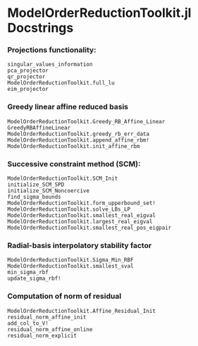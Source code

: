 # ModelOrderReductionToolkit.jl Docstrings

### Projections functionality: 
```@docs
singular_values_information
pca_projector
qr_projector
ModelOrderReductionToolkit.full_lu
eim_projector
```

### Greedy linear affine reduced basis
```@docs
ModelOrderReductionToolkit.Greedy_RB_Affine_Linear
GreedyRBAffineLinear
ModelOrderReductionToolkit.greedy_rb_err_data
ModelOrderReductionToolkit.append_affine_rbm!
ModelOrderReductionToolkit.init_affine_rbm
```

### Successive constraint method (SCM):
```@docs
ModelOrderReductionToolkit.SCM_Init
initialize_SCM_SPD
initialize_SCM_Noncoercive
find_sigma_bounds
ModelOrderReductionToolkit.form_upperbound_set!
ModelOrderReductionToolkit.solve_LBs_LP
ModelOrderReductionToolkit.smallest_real_eigval
ModelOrderReductionToolkit.largest_real_eigval
ModelOrderReductionToolkit.smallest_real_pos_eigpair
```

### Radial-basis interpolatory stability factor
```@docs
ModelOrderReductionToolkit.Sigma_Min_RBF
ModelOrderReductionToolkit.smallest_sval
min_sigma_rbf
update_sigma_rbf!
```

### Computation of norm of residual
```@docs
ModelOrderReductionToolkit.Affine_Residual_Init
residual_norm_affine_init
add_col_to_V!
residual_norm_affine_online
residual_norm_explicit
```